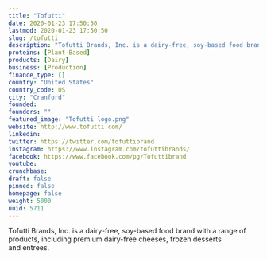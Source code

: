 ```yaml
---
title: "Tofutti"
date: 2020-01-23 17:50:50
lastmod: 2020-01-23 17:50:50
slug: /tofutti
description: "Tofutti Brands, Inc. is a dairy-free, soy-based food brand with a range of products, including premium dairy-free cheeses, frozen desserts and entrees."
proteins: [Plant-Based]
products: [Dairy]
business: [Production]
finance_type: []
country: "United States"
country_code: US
city: "Cranford"
founded: 
founders: ""
featured_image: "Tofutti logo.png"
website: http://www.tofutti.com/
linkedin: 
twitter: https://twitter.com/tofuttibrand
instagram: https://www.instagram.com/tofuttibrands/
facebook: https://www.facebook.com/pg/Tofuttibrand
youtube: 
crunchbase: 
draft: false
pinned: false
homepage: false
weight: 5000
uuid: 5711
---
```

Tofutti Brands, Inc. is a dairy-free, soy-based food brand with a range of products, including premium dairy-free cheeses, frozen desserts and entrees.
